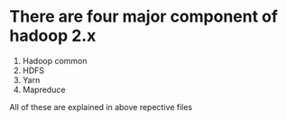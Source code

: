 # There are four major component of hadoop 2.x
1. Hadoop common
2. HDFS  
3. Yarn
4. Mapreduce 

All of these are explained in above  repective files 